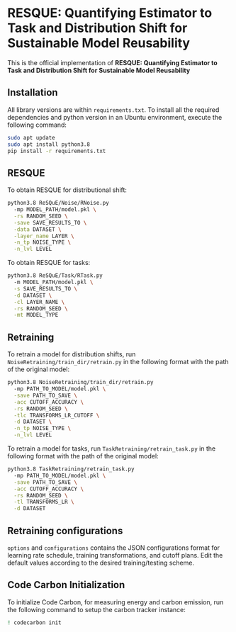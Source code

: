 # RESQUE: Quantifying Estimator to Task and Distribution Shift for Sustainable Model Reusability

This is the official implementation of **RESQUE: Quantifying Estimator to Task and Distribution Shift for Sustainable Model Reusability**

## Installation
All library versions are within `requirements.txt`. To install all the required dependencies and python version in an Ubuntu environment, execute the following command:

```bash
sudo apt update
sudo apt install python3.8
pip install -r requirements.txt
```

## RESQUE
To obtain RESQUE for distributional shift:
```bash
python3.8 ReSQuE/Noise/RNoise.py
  -mp MODEL_PATH/model.pkl \
  -rs RANDOM_SEED \
  -save SAVE_RESULTS_TO \
  -data DATASET \
  -layer_name LAYER \
  -n_tp NOISE_TYPE \
  -n_lvl LEVEL 
```

To obtain RESQUE for tasks:
```bash
python3.8 ReSQuE/Task/RTask.py
  -m MODEL_PATH/model.pkl \
  -s SAVE_RESULTS_TO \
  -d DATASET \
  -cl LAYER_NAME \
  -rs RANDOM_SEED \
  -mt MODEL_TYPE 
```

## Retraining
To retrain a model for distribution shifts, run `NoiseRetraining/train_dir/retrain.py` in the following format with the path of the original model:
```bash
python3.8 NoiseRetraining/train_dir/retrain.py
  -mp PATH_TO_MODEL/model.pkl \
  -save PATH_TO_SAVE \
  -acc CUTOFF_ACCURACY \
  -rs RANDOM_SEED \
  -tlc TRANSFORMS_LR_CUTOFF \
  -d DATASET \
  -n_tp NOISE_TYPE \
  -n_lvl LEVEL
```

To retrain a model for tasks, run `TaskRetraining/retrain_task.py` in the following format with the path of the original model:
```bash
python3.8 TaskRetraining/retrain_task.py
  -mp PATH_TO_MODEL/model.pkl \
  -save PATH_TO_SAVE \
  -acc CUTOFF_ACCURACY \
  -rs RANDOM_SEED \
  -tl TRANSFORMS_LR \
  -d DATASET

```

## Retraining configurations
`options` and `configurations` contains the JSON configurations format for learning rate schedule, training transformations, and cutoff plans. Edit the default values according to the desired training/testing scheme.

## Code Carbon Initialization
To initialize Code Carbon, for measuring energy and carbon emission, run the following command to setup the carbon tracker instance:
```bash
! codecarbon init
```
